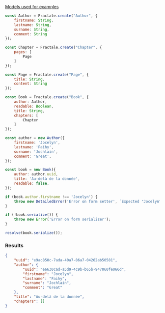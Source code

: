 <article class="mb-4"><a href="#models" class="border border-1" data-toggle="collapse">Models used for examples</a><div id="models" class="border border-1 collapse">

```javascript
const Author = Fractale.create("Author", {
    firstname: String,
    lastname: String,
    surname: String,
    comment: String
});

const Chapter = Fractale.create("Chapter", {
    pages: [
        Page
    ]
});

const Page = Fractale.create("Page", {
    title: String,
    content: String
});

const Book = Fractale.create("Book", {
    author: Author,
    readable: Boolean,
    title: String,
    chapters: [
        Chapter
    ]
});
```

</div></article>

```javascript
const author = new Author({
    firstname: 'Jocelyn',
    lastname: 'Faihy',
    surname: 'Jochlain',
    comment: 'Great',
});

const book = new Book({
    author: author.uuid,
    title: 'Au-delà de la donnée',
    readable: false,
});

if (book.author.firstname !== 'Jocelyn') {
    throw new DetailedError('Error on form setter', `Expected "Jocelyn" got "${book.author.firstname}"`);
}

if (!book.serialize()) {
    throw new Error('Error on form serializer');
}

resolve(book.serialize());
```

### Results

```json
{
    "uuid": "e9ac850c-7ada-40a7-86a7-04262ab50581",
    "author": {
        "uuid": "e6630cad-a5d9-4c9b-b65b-947060fe066d",
        "firstname": "Jocelyn",
        "lastname": "Faihy",
        "surname": "Jochlain",
        "comment": "Great"
    },
    "title": "Au-delà de la donnée",
    "chapters": []
}
```